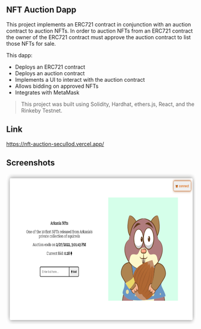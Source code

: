## NFT Auction Dapp

This project implements an ERC721 contract in conjunction with an auction contract to auction NFTs. In order to auction NFTs from an ERC721 contract the owner of the ERC721 contract must approve the auction contract to list those NFTs for sale.

This dapp:

- Deploys an ERC721 contract
- Deploys an auction contract
- Implements a UI to interact with the auction contract
- Allows bidding on approved NFTs
- Integrates with MetaMask

> This project was built using Solidity, Hardhat, ethers.js, React, and the Rinkeby Testnet.

## Link

https://nft-auction-secullod.vercel.app/

## Screenshots

<p float="left">
<img src="./img/nft.png" width="600" height="400">
</p>
